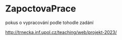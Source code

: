 # ZapoctovaPrace

pokus o vypracování podle tohodle zadání

http://trnecka.inf.upol.cz/teaching/web/projekt-2023/
